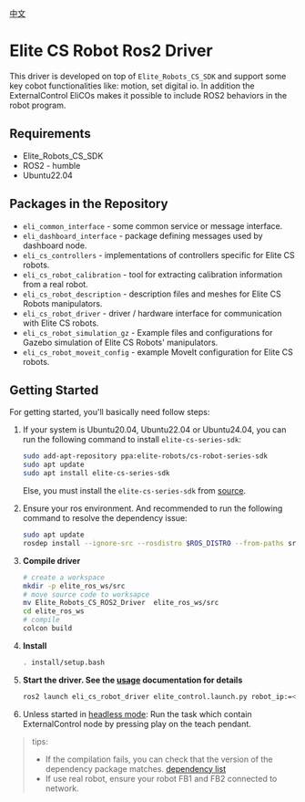 [中文](./README_CN.md)

# Elite CS Robot Ros2 Driver

This driver is developed on top of `Elite_Robots_CS_SDK` and support some key cobot functionalities like: motion, set digital io. In addition the ExternalControl EliCOs makes it possible to include ROS2 behaviors in the robot program.

## Requirements
- Elite_Robots_CS_SDK
- ROS2 - humble
- Ubuntu22.04


## Packages in the Repository
- `eli_common_interface` - some common service or message interface.
- `eli_dashboard_interface` - package defining messages used by dashboard node.
- `eli_cs_controllers` - implementations of controllers specific for Elite CS robots.
- `eli_cs_robot_calibration` - tool for extracting calibration information from a real robot.
- `eli_cs_robot_description` - description files and meshes for Elite CS Robots manipulators. 
- `eli_cs_robot_driver` - driver / hardware interface for communication with Elite CS robots.
- `eli_cs_robot_simulation_gz` - Example files and configurations for Gazebo simulation of Elite CS Robots' manipulators.
- `eli_cs_robot_moveit_config` - example MoveIt configuration for Elite CS robots.

## Getting Started
For getting started, you'll basically need follow steps:
1. If your system is Ubuntu20.04, Ubuntu22.04 or Ubuntu24.04, you can run the following command to install `elite-cs-series-sdk`:
    ```bash
    sudo add-apt-repository ppa:elite-robots/cs-robot-series-sdk
    sudo apt update
    sudo apt install elite-cs-series-sdk
    ```
    Else, you must install the `elite-cs-series-sdk` from [source](https://github.com/Elite-Robots/Elite_Robots_CS_SDK).

2. Ensure your ros environment. And recommended to run the following command to resolve the dependency issue:
    ```bash
    sudo apt update
    rosdep install --ignore-src --rosdistro $ROS_DISTRO --from-paths src -y
    ```
3. **Compile driver**
    ```bash
    # create a workspace
    mkdir -p elite_ros_ws/src
    # move source code to worksapce
    mv Elite_Robots_CS_ROS2_Driver  elite_ros_ws/src
    cd elite_ros_ws
    # compile
    colcon build
    ```
4. **Install**
    ```bash
    . install/setup.bash
    ```

5. **Start the driver. See the [usage](eli_cs_robot_driver/doc/Usage.md) documentation for details**
    ```bash
    ros2 launch eli_cs_robot_driver elite_control.launch.py robot_ip:=<robot ip> local_ip:=<your pc ip> cs_type:=cs66
    ```

6. Unless started in [headless mode](doc/ROS2Interface.md#headless_mode): Run the task which contain ExternalControl node by pressing play on the teach pendant.

> tips:
> - If the compilation fails, you can check that the version of the dependency package matches. [dependency list](doc/DependencyList.md)
> - If use real robot, ensure your robot FB1 and FB2 connected to network.
